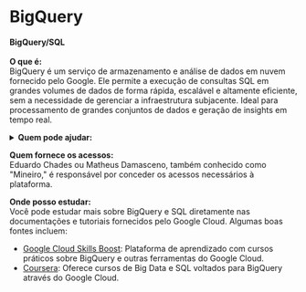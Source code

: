 # BigQuery



**BigQuery/SQL**\
\
**O que é:**\
BigQuery é um serviço de armazenamento e análise de dados em nuvem fornecido pelo Google. Ele permite a execução de consultas SQL em grandes volumes de dados de forma rápida, escalável e altamente eficiente, sem a necessidade de gerenciar a infraestrutura subjacente. Ideal para processamento de grandes conjuntos de dados e geração de insights em tempo real.

<details>

<summary><strong>Quem pode ajudar:</strong></summary>

![](<../../../.gitbook/assets/1 (1).png>)![](<../../../.gitbook/assets/2 (2).png>)

![](<../../../.gitbook/assets/3 (1).png>)![](<../../../.gitbook/assets/4 (3).png>)

![](<../../../.gitbook/assets/5 (4).png>)![](<../../../.gitbook/assets/Edu (5).png>)

![](<../../../.gitbook/assets/Victor Esteves (4).png>)![](<../../../.gitbook/assets/Henrique (3).png>)

![](<../../../.gitbook/assets/Braga (2).png>)![](../../../.gitbook/assets/Nathalia.png)

![](<../../../.gitbook/assets/Gian (3).png>)

</details>



**Quem fornece os acessos:**\
Eduardo Chades ou Matheus Damasceno, também conhecido como "Mineiro," é responsável por conceder os acessos necessários à plataforma.

**Onde posso estudar:**\
Você pode estudar mais sobre BigQuery e SQL diretamente nas documentações e tutoriais fornecidos pelo Google Cloud. Algumas boas fontes incluem:

* [Google Cloud Skills Boost](https://www.cloudskillsboost.google/): Plataforma de aprendizado com cursos práticos sobre BigQuery e outras ferramentas do Google Cloud.
* [Coursera](https://www.coursera.org/): Oferece cursos de Big Data e SQL voltados para BigQuery através do Google Cloud.
